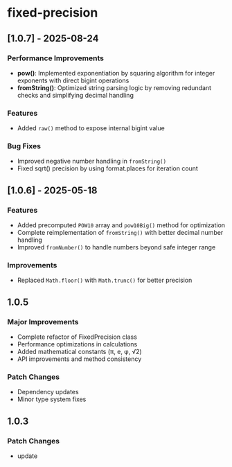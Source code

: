# fixed-precision

## [1.0.7] - 2025-08-24

### Performance Improvements

- **pow()**: Implemented exponentiation by squaring algorithm for integer exponents with direct bigint operations
- **fromString()**: Optimized string parsing logic by removing redundant checks and simplifying decimal handling

### Features

- Added `raw()` method to expose internal bigint value

### Bug Fixes

- Improved negative number handling in `fromString()`
- Fixed sqrt() precision by using format.places for iteration count

## [1.0.6] - 2025-05-18

### Features

- Added precomputed `POW10` array and `pow10Big()` method for optimization
- Complete reimplementation of `fromString()` with better decimal number handling
- Improved `fromNumber()` to handle numbers beyond safe integer range

### Improvements

- Replaced `Math.floor()` with `Math.trunc()` for better precision

## 1.0.5

### Major Improvements

- Complete refactor of FixedPrecision class
- Performance optimizations in calculations
- Added mathematical constants (π, e, φ, √2)
- API improvements and method consistency

### Patch Changes

- Dependency updates
- Minor type system fixes

## 1.0.3

### Patch Changes

- update

